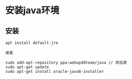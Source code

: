 # 安装java环境

## 安装

```
apt install default-jre

或者

sudo add-apt-repository ppa:webupd8team/java // 添加源
sudo apt-get update
sudo apt-get install oracle-java8-installer
```
